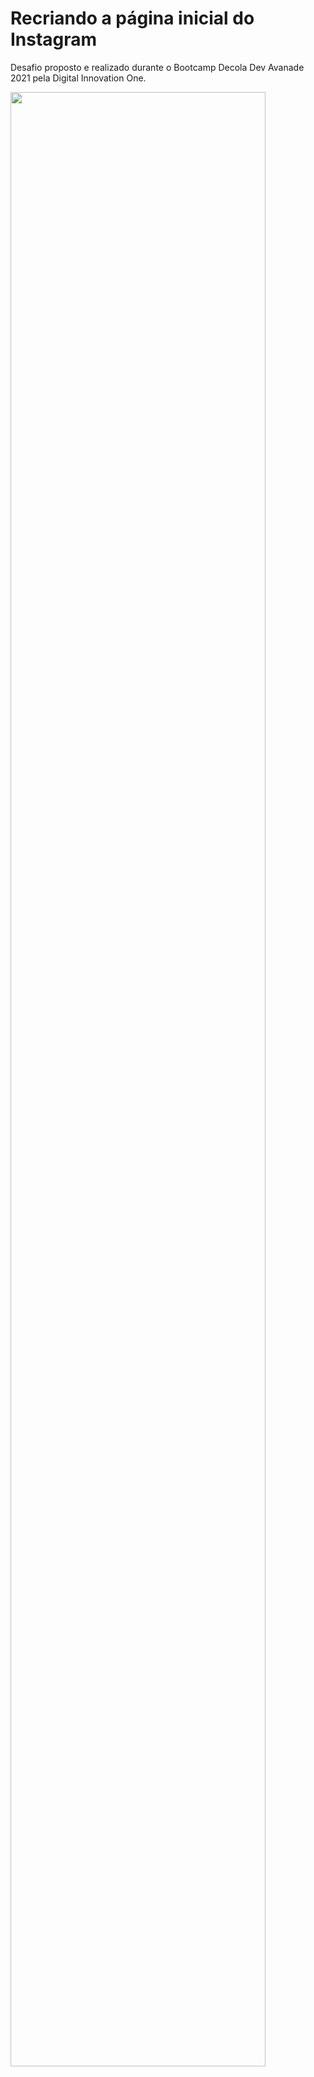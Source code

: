 # Recriando a página inicial do Instagram


Desafio proposto e realizado durante o Bootcamp Decola Dev Avanade 2021 pela Digital Innovation One.

<img src="https://user-images.githubusercontent.com/57864104/101269581-0cb40300-374f-11eb-88a5-fc30b4494d7f.png" width="90%"></img> 

